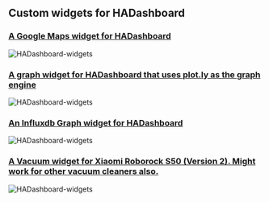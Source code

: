 ## Custom widgets for HADashboard


### [A Google Maps widget for HADashboard](https://github.com/tjntomas/HADashboard-widgets/tree/master/custom_widgets/basegooglemaps)

![HADashboard-widgets](https://github.com/tjntomas/HADashboard-widgets/blob/master/img/googlemapwidgets2.png?raw=true)

### [A graph widget for HADashboard that uses plot.ly as the graph engine](https://github.com/tjntomas/HADashboard-widgets/tree/master/custom_widgets/basehagraph)

![HADashboard-widgets](https://github.com/tjntomas/HADashboard-widgets/blob/master/img/hagraph_widget.png?raw=true)


### [An Influxdb Graph widget for HADashboard](https://github.com/tjntomas/HADashboard-widgets/tree/master/custom_widgets/basegraph)

![HADashboard-widgets](https://github.com/tjntomas/HADashboard-widgets/blob/master/img/influx_graph2.png?raw=true)

### [A Vacuum widget for Xiaomi Roborock S50 (Version 2). Might work for other vacuum cleaners also.](https://github.com/tjntomas/HADashboard-widgets/tree/master/custom_widgets/basevacuum)

![HADashboard-widgets](https://github.com/tjntomas/HADashboard-widgets/blob/master/img/vacuum_widget.png?raw=true)






